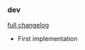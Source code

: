 ### dev

[full changelog](https://github.com/Mange/roadie/compare/0000000...master)

* First implementation
